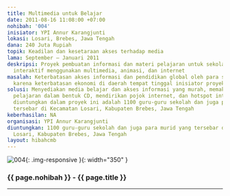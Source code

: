 ```yaml
---
title: Multimedia untuk Belajar
date: 2011-08-16 11:08:00 +07:00
nohibah: '004'
inisiator: YPI Annur Karangjunti
lokasi: Losari, Brebes, Jawa Tengah
dana: 240 Juta Rupiah
topik: Keadilan dan kesetaraan akses terhadap media
lama: September – Januari 2011
deskripsi: Proyek pembuatan informasi dan materi pelajaran untuk sekolah melalui media
  interaktif menggunakan multimedia, animasi, dan internet
masalah: Keterbatasan akses informasi dan pendidikan global oleh para siswa dan guru
  karena keterbatasan ekonomi di daerah tempat tinggal inisiator proyek
solusi: Menyediakan media belajar dan akses informasi yang murah, memaketkan materi
  pelajaran dalam bentuk CD, mendirikan pojok internet, dan hotspot internet. Yang
  diuntungkan dalam proyek ini adalah 1100 guru-guru sekolah dan juga para murid yang
  tersebar di Kecamatan Losari, Kabupaten Brebes, Jawa Tengah
keberhasilan: NA
organisasi: YPI Annur Karangjunti
diuntungkan: 1100 guru-guru sekolah dan juga para murid yang tersebar di Kecamatan
  Losari, Kabupaten Brebes, Jawa Tengah
layout: hibahcmb
---
```


![004](/static/img/hibahcmb/004.png){: .img-responsive }{: width="350" }

### {{ page.nohibah }} - {{ page.title }}

---
